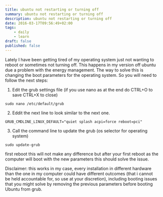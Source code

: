 ```yaml
---
title: ubuntu not restarting or turning off
summary: ubuntu not restarting or turning off
description: ubuntu not restarting or turning off
date: 2016-03-17T09:56:49+02:00
tags: 
    - daily
    - learn
draft: false
published: false
---
```

Lately I have been getting tired of my operating system just not wanting to reboot or sometimes not turning off. This happens in my version off ubuntu due a problem with the energy management. 
The way to solve this is changing the boot parameters for the operating system. So you will need to follow the next steps:
1. Edit the grub settings file (if you use nano as at the end do CTRL+O to save CTRL+X to close)
```
sudo nano /etc/default/grub
```
2. Eddit the next line to look similar to the next one.
```
GRUB_CMDLINE_LINUX_DEFAULT="quiet splash acpi=force reboot=pci"
```
3. Call the command line to update the grub (os selector for operating system)
```
sudo update-grub
```
first reboot this will not make any difference but after your first reboot as the computer will boot with the new parameters this should solve the issue.


Disclaimer: this works in my case, every installation in different hardware than the one in my computer could have different outcomes (that i cannot be held accountable for, so use at your discretion), including  booting issues that you might solve by removing the previous parameters before booting Ubuntu from grub.
